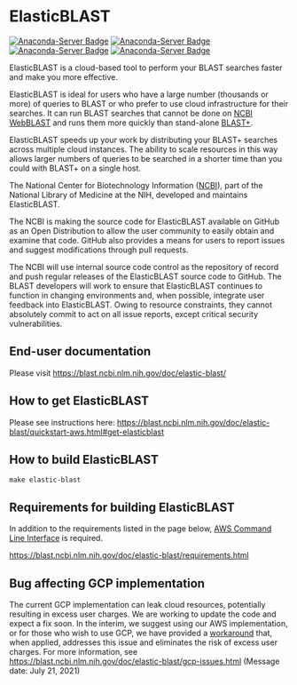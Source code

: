 ElasticBLAST
============

[![Anaconda-Server Badge](https://anaconda.org/bioconda/elastic-blast/badges/version.svg)](https://anaconda.org/bioconda/elastic-blast)
[![Anaconda-Server Badge](https://anaconda.org/bioconda/elastic-blast/badges/latest_release_date.svg)](https://anaconda.org/bioconda/elastic-blast)
[![Anaconda-Server Badge](https://anaconda.org/bioconda/elastic-blast/badges/downloads.svg)](https://anaconda.org/bioconda/elastic-blast)
[![Anaconda-Server Badge](https://anaconda.org/bioconda/elastic-blast/badges/installer/conda.svg)](https://conda.anaconda.org/bioconda)

ElasticBLAST is a cloud-based tool to perform your BLAST searches faster and make you more effective.

ElasticBLAST is ideal for users who have a large number (thousands or more) of queries to BLAST or who prefer to use cloud infrastructure for their searches.  It can run BLAST searches that cannot be done on [NCBI WebBLAST](https://blast.ncbi.nlm.nih.gov) and runs them more quickly than stand-alone [BLAST+](https://www.ncbi.nlm.nih.gov/books/NBK279690/).

ElasticBLAST speeds up your work by distributing your BLAST+ searches across multiple cloud instances. The ability to scale resources in this way allows larger numbers of queries to be searched in a shorter time than you could with BLAST+ on a single host.

The National Center for Biotechnology Information ([NCBI](https://www.ncbi.nlm.nih.gov)), part of the National Library of
Medicine at the NIH, developed and maintains ElasticBLAST.

The NCBI is making the source code for ElasticBLAST available on GitHub as an
Open Distribution to allow the user community to easily obtain and examine
that code.  GitHub also provides a means for users to report issues and
suggest modifications through pull requests. 

The NCBI will use internal source code control as the repository of record and
push regular releases of the ElasticBLAST
source code to GitHub.  The BLAST developers will work to ensure that
ElasticBLAST continues to function in 
changing environments and, when possible, integrate user feedback into
ElasticBLAST.  Owing to resource constraints, 
they cannot absolutely commit to act on all issue reports, except critical
security vulnerabilities.

End-user documentation
----------------------

Please visit https://blast.ncbi.nlm.nih.gov/doc/elastic-blast/

How to get ElasticBLAST
-----------------------

Please see instructions here:
https://blast.ncbi.nlm.nih.gov/doc/elastic-blast/quickstart-aws.html#get-elasticblast

How to build ElasticBLAST
-------------------------

    make elastic-blast

Requirements for building ElasticBLAST
--------------------------------------

In addition to the requirements listed in the page below, [AWS Command Line Interface](https://aws.amazon.com/cli/) is required.

https://blast.ncbi.nlm.nih.gov/doc/elastic-blast/requirements.html

Bug affecting GCP implementation
--------------------------------

The current GCP implementation can leak cloud resources, potentially resulting in excess user charges. We are working to update the code and expect a fix soon. In the interim, we suggest using our AWS implementation, or for those who wish to use GCP, we have provided a [workaround](share/tools/cleanup-stale-gcp-resources.py) that, when applied, addresses this issue and eliminates the risk of excess user charges. For more information, see https://blast.ncbi.nlm.nih.gov/doc/elastic-blast/gcp-issues.html (Message date: July 21, 2021)

